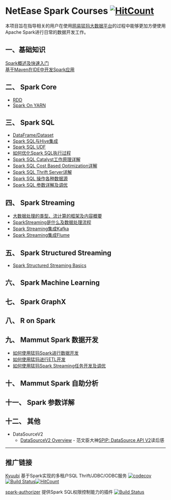 # NetEase Spark Courses [![HitCount](http://hits.dwyl.io/netease-bigdata/ne-spark-courseware.svg)](http://hits.dwyl.io/netease-bigdata/ne-spark-courseware)

本项目旨在指导相关的用户在使用[网易猛犸大数据平台](https://bigdata.163yun.com/mammut)的过程中能够更加方便使用Apache Spark进行日常的数据开发工作。


## 一、基础知识
[Spark概述及快速入门](slides/spark_basics/spark_basics_and_quick_start.html)  
[基于Maven在IDE中开发Spark应用]()

## 二、 Spark Core
- [RDD]()  
- [Spark On YARN]()


## 三、 Spark SQL
- [DataFrame/Dataset]()
- [Spark SQL与Hive集成]()   
- [Spark SQL UDF]()
- [如何优化Spark SQL执行过程]()  
- [Spark SQL Catalyst工作原理详解]()  
- [Spark SQL Cost Based Optimization详解]()  
- [Spark SQL Thrift Server详解]()  
- [Spark SQL 操作各种数据源]()  
- [Spark SQL 参数详解及调优]()

## 四、 Spark Streaming
- [大数据处理的类型、流计算的框架及内容概要]()  
- [SparkStreaming是什么及数据处理流程]()
- [Spark Streaming集成Kafka]()
- [Spark Streaming集成Flume]()


## 五、 Spark Structured Streaming
- [Spark Structured Streaming Basics](https://yaooqinn.github.io/sugar/slides/StructuedStreamingBasics.html#1) 

## 六、 Spark Machine Learning

## 七、 Spark GraphX

## 八、 R on Spark

## 九、 Mammut Spark 数据开发
- [如何使用猛犸Spark进行数据开发]() 
- [如何使用猛犸进行ETL开发]()
- [如何使用猛犸Spark Streaming任务开发及调优]()

## 十、 Mammut Spark 自助分析

## 十一、 Spark 参数详解

## 十二、 其他
- DataSourceV2
    - [DataSourceV2 Overview](https://yaooqinn.github.io/sugar/docs/spark/datasourcev2/1_start_from_the_jira.html) - 范文臣大神[SPIP: DataSource API V2](https://docs.google.com/document/d/1n_vUVbF4KD3gxTmkNEon5qdQ-Z8qU5Frf6WMQZ6jJVM/edit#heading=h.mi1fbff5f8f9)读后感



---

## 推广链接 
[Kyuubi](https://github.com/yaooqinn/kyuubi) 基于Spark实现的多租户SQL Thrift/JDBC/ODBC服务 [![codecov](https://codecov.io/gh/yaooqinn/kyuubi/branch/master/graph/badge.svg)](https://codecov.io/gh/yaooqinn/kyuubi) [![Build Status](https://travis-ci.org/yaooqinn/kyuubi.svg?branch=master)](https://travis-ci.org/yaooqinn/kyuubi)[![HitCount](http://hits.dwyl.io/yaooqinn/kyuubi.svg)](http://hits.dwyl.io/yaooqinn/kyuubi) 

[spark-authorizer](https://github.com/yaooqinn/spark-authorizer) 提供Spark SQL权限控制能力的插件 [![Build Status](https://travis-ci.org/yaooqinn/spark-authorizer.svg?branch=master)](https://travis-ci.org/yaooqinn/spark-authorizer)
